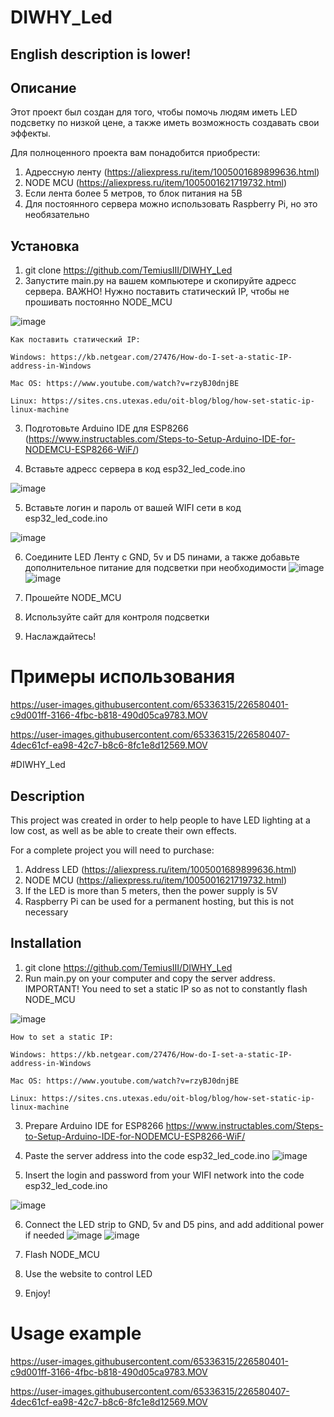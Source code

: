 # DIWHY_Led

## English description is lower!

## Описание
Этот проект был создан для того, чтобы помочь людям иметь LED подсветку по низкой цене, а также иметь возможность создавать свои эффекты.

Для полноценного проекта вам понадобится приобрести:
1. Адрессную ленту (https://aliexpress.ru/item/1005001689899636.html)
2. NODE MCU (https://aliexpress.ru/item/1005001621719732.html)
3. Если лента более 5 метров, то блок питания на 5В
4. Для постоянного сервера можно использовать Raspberry Pi, но это необязательно

## Установка

1. git clone https://github.com/TemiusIII/DIWHY_Led
2. Запустите main.py на вашем компьютере и скопируйте адресс сервера. ВАЖНО! Нужно поставить статический IP, чтобы не прошивать постоянно NODE_MCU

![image](https://user-images.githubusercontent.com/65336315/226576806-f1856700-3512-4a23-a1c1-8ddf08216c58.png)

    Как поставить статический IP:

    Windows: https://kb.netgear.com/27476/How-do-I-set-a-static-IP-address-in-Windows

    Mac OS: https://www.youtube.com/watch?v=rzyBJ0dnjBE

    Linux: https://sites.cns.utexas.edu/oit-blog/blog/how-set-static-ip-linux-machine


3. Подготовьте Arduino IDE для ESP8266
(https://www.instructables.com/Steps-to-Setup-Arduino-IDE-for-NODEMCU-ESP8266-WiF/)

4. Вставьте адресс сервера в код esp32_led_code.ino

![image](https://user-images.githubusercontent.com/65336315/226577281-68ed29c8-48e7-4e21-906e-68a893d7c51e.png)

5. Вставьте логин и пароль от вашей WIFI сети в код esp32_led_code.ino

![image](https://user-images.githubusercontent.com/65336315/226577526-042b7062-ab83-42bd-8cbd-8091a2772992.png)

6. Соедините LED Ленту с GND,  5v и D5 пинами, а также добавьте дополнительное питание для подсветки при необходимости
![image](https://user-images.githubusercontent.com/65336315/226578253-1072ee45-4ff4-4819-a962-e89919a813d9.png)
![image](https://user-images.githubusercontent.com/65336315/226578270-a2597655-d4d8-459f-82ff-88df6b339a97.png)


7. Прошейте NODE_MCU
8. Используйте сайт для контроля подсветки
9. Наслаждайтесь!

# Примеры использования


https://user-images.githubusercontent.com/65336315/226580401-c9d001ff-3166-4fbc-b818-490d05ca9783.MOV



https://user-images.githubusercontent.com/65336315/226580407-4dec61cf-ea98-42c7-b8c6-8fc1e8d12569.MOV



#DIWHY_Led

## Description
This project was created in order to help people to have LED lighting at a low cost, as well as be able to create their own effects.

For a complete project you will need to purchase:
1. Address LED (https://aliexpress.ru/item/1005001689899636.html)
2. NODE MCU (https://aliexpress.ru/item/1005001621719732.html)
3. If the LED is more than 5 meters, then the power supply is 5V
4. Raspberry Pi can be used for a permanent hosting, but this is not necessary

## Installation

1. git clone https://github.com/TemiusIII/DIWHY_Led
2. Run main.py on your computer and copy the server address. IMPORTANT! You need to set a static IP so as not to constantly flash NODE_MCU

![image](https://user-images.githubusercontent.com/65336315/226576806-f1856700-3512-4a23-a1c1-8ddf08216c58.png)

    How to set a static IP:

    Windows: https://kb.netgear.com/27476/How-do-I-set-a-static-IP-address-in-Windows

    Mac OS: https://www.youtube.com/watch?v=rzyBJ0dnjBE

    Linux: https://sites.cns.utexas.edu/oit-blog/blog/how-set-static-ip-linux-machine

3. Prepare Arduino IDE for ESP8266
https://www.instructables.com/Steps-to-Setup-Arduino-IDE-for-NODEMCU-ESP8266-WiF/

4. Paste the server address into the code esp32_led_code.ino
![image](https://user-images.githubusercontent.com/65336315/226577281-68ed29c8-48e7-4e21-906e-68a893d7c51e.png)

5. Insert the login and password from your WIFI network into the code esp32_led_code.ino

![image](https://user-images.githubusercontent.com/65336315/226577526-042b7062-ab83-42bd-8cbd-8091a2772992.png)

6. Connect the LED strip to GND, 5v and D5 pins, and add additional power if needed
![image](https://user-images.githubusercontent.com/65336315/226578253-1072ee45-4ff4-4819-a962-e89919a813d9.png)
![image](https://user-images.githubusercontent.com/65336315/226578270-a2597655-d4d8-459f-82ff-88df6b339a97.png)


7. Flash NODE_MCU
8. Use the website to control LED
9. Enjoy!

# Usage example


https://user-images.githubusercontent.com/65336315/226580401-c9d001ff-3166-4fbc-b818-490d05ca9783.MOV



https://user-images.githubusercontent.com/65336315/226580407-4dec61cf-ea98-42c7-b8c6-8fc1e8d12569.MOV
